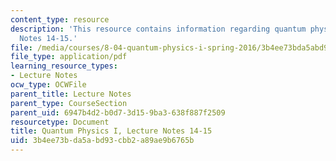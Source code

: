 ```yaml
---
content_type: resource
description: 'This resource contains information regarding quantum physics: Lecture
  Notes 14-15.'
file: /media/courses/8-04-quantum-physics-i-spring-2016/3b4ee73bda5abd93cbb2a89ae9b6765b_MIT8_04S16_LecNotes14_15.pdf
file_type: application/pdf
learning_resource_types:
- Lecture Notes
ocw_type: OCWFile
parent_title: Lecture Notes
parent_type: CourseSection
parent_uid: 6947b4d2-b0d7-3d15-9ba3-638f887f2509
resourcetype: Document
title: Quantum Physics I, Lecture Notes 14-15
uid: 3b4ee73b-da5a-bd93-cbb2-a89ae9b6765b
---
```

